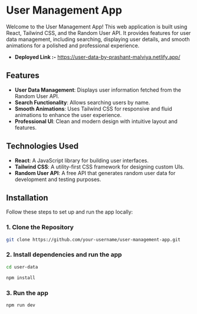 # User Management App

Welcome to the User Management App! This web application is built using React, Tailwind CSS, and the Random User API. It provides features for user data management, including searching, displaying user details, and smooth animations for a polished and professional experience.

- **Deployed Link :-** https://user-data-by-prashant-malviya.netlify.app/

## Features

- **User Data Management**: Displays user information fetched from the Random User API.
- **Search Functionality**: Allows searching users by name.
- **Smooth Animations**: Uses Tailwind CSS for responsive and fluid animations to enhance the user experience.
- **Professional UI**: Clean and modern design with intuitive layout and features.

## Technologies Used

- **React**: A JavaScript library for building user interfaces.
- **Tailwind CSS**: A utility-first CSS framework for designing custom UIs.
- **Random User API**: A free API that generates random user data for development and testing purposes.

## Installation

Follow these steps to set up and run the app locally:

### 1. Clone the Repository

```bash
git clone https://github.com/your-username/user-management-app.git
```

### 2. Install dependencies and run the app

```bash
cd user-data
```

```bash
npm install
```
### 3. Run the app
```bash
npm run dev
```
